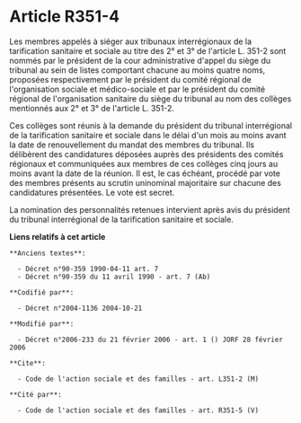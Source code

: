 # Article R351-4

Les membres appelés à siéger aux tribunaux interrégionaux de la tarification sanitaire et sociale au titre des 2° et 3° de
l'article L. 351-2 sont nommés par le président de la cour administrative d'appel du siège du tribunal au sein de listes
comportant chacune au moins quatre noms, proposées respectivement par le président du comité régional de l'organisation
sociale et médico-sociale et par le président du comité régional de l'organisation sanitaire du siège du tribunal au nom des
collèges mentionnés aux 2° et 3° de l'article L. 351-2.

Ces collèges sont réunis à la demande du président du tribunal interrégional de la tarification sanitaire et sociale dans le
délai d'un mois au moins avant la date de renouvellement du mandat des membres du tribunal. Ils délibèrent des candidatures
déposées auprès des présidents des comités régionaux et communiquées aux membres de ces collèges cinq jours au moins avant la
date de la réunion. Il est, le cas échéant, procédé par vote des membres présents au scrutin uninominal majoritaire sur
chacune des candidatures présentées. Le vote est secret.

La nomination des personnalités retenues intervient après avis du président du tribunal interrégional de la tarification
sanitaire et sociale.

**Liens relatifs à cet article**

	**Anciens textes**:

	  - Décret n°90-359 1990-04-11 art. 7
	  - Décret n°90-359 du 11 avril 1990 - art. 7 (Ab)

	**Codifié par**:

	  - Décret n°2004-1136 2004-10-21

	**Modifié par**:

	  - Décret n°2006-233 du 21 février 2006 - art. 1 () JORF 28 février 2006

	**Cite**:

	  - Code de l'action sociale et des familles - art. L351-2 (M)

	**Cité par**:

	  - Code de l'action sociale et des familles - art. R351-5 (V)
